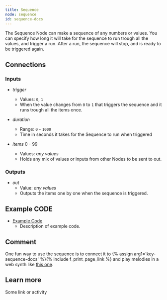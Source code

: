 ```yaml
---
title: Sequence
node: sequence
id: sequence-docs
---
```


The Sequence Node can make a sequence of any numbers or values. You can specify how long it will take for the sequence to run trough all the values, and trigger a run. After a run, the sequence will stop, and is ready to be triggered again.

## Connections

<div class="node-input-list" markdown="block">

### Inputs

- *trigger*
    - Values: `0`, `1`
    - When the value changes from `0` to `1` that triggers the sequence and it runs trough all the items once.

- *duration*
    - Range: `0` - `1000`
    - Time in seconds it takes for the Sequence to run when triggered


- *items* <span class='node-input'>0</span> - <span class='node-input'>99</span>
    - Values: *any values*
    - Holds any mix of values or inputs from other Nodes to be sent to <span class='node-output'>out</span>.

</div>

<div class="node-output-list" markdown="block">

### Outputs

- *out*
    - Value: *any values*
    - Outputs the items one by one when the sequence is triggered.

</div>

## Example CODE

<div class="node-example-programs" markdown="block">

- [Example Code](http://code.quirkbot.com/program/XXXXXXXXXXXXXXXX "Go to Quirkbot CODE")
    - Description of example code.

</div>

## Comment
One fun way to use the sequence is to connect it to {% assign arg1='key-sequence-docs' %}{% include f_print_page_link %} and play melodies in a web synth like [this one](http://www.websynths.com/).

## Learn more
Some link or activity
